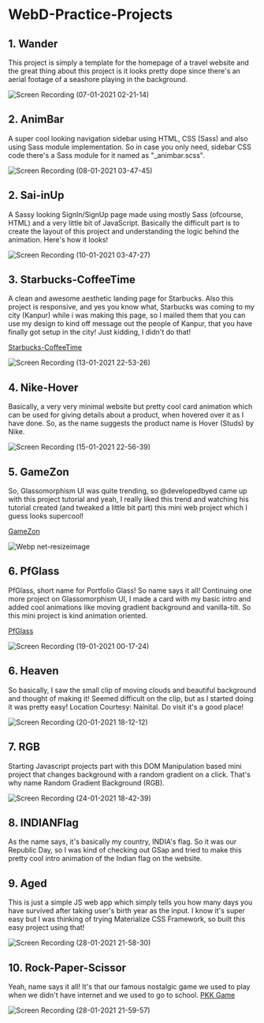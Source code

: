 # WebD-Practice-Projects

<h2>1. Wander</h2>
This project is simply a template for the homepage of a travel website and the great thing about this project is it looks pretty dope since there's an aerial footage of a seashore playing in the background.

![Screen Recording (07-01-2021 02-21-14)](https://user-images.githubusercontent.com/52995399/103818898-5fa31200-508f-11eb-847f-c69bf987934a.gif)

<h2>2. AnimBar</h2>
A super cool looking navigation sidebar using HTML, CSS (Sass) and also using Sass module implementation. So in case you only need, sidebar CSS code there's a Sass module for it named as "_animbar.scss".  

![Screen Recording (08-01-2021 03-47-45)](https://user-images.githubusercontent.com/52995399/103951670-25a43f80-5165-11eb-804e-59348f89d4a8.gif)

<h2>2. Sai-inUp</h2>
A Sassy looking SignIn/SignUp page made using mostly Sass (ofcourse, HTML) and a very little bit of JavaScript. Basically the difficult part is to create the layout of this project and understanding the logic behind the animation. Here's how it looks!

![Screen Recording (10-01-2021 03-47-27)](https://user-images.githubusercontent.com/52995399/104109717-bb230900-52f6-11eb-96cf-4d0e5cfb58d6.gif)

<h2>3. Starbucks-CoffeeTime</h2>
A clean and awesome aesthetic landing page for Starbucks. Also this project is responsive, and yes you know what, Starbucks was coming to my city (Kanpur) while i was making this page, so I mailed them that you can use my design to kind off message out the people of Kanpur, that you have finally got setup in the city! Just kidding, I didn't do that!

<a href="https://starbucks-knp.netlify.app">Starbucks-CoffeeTime</a>

![Screen Recording (13-01-2021 22-53-26)](https://user-images.githubusercontent.com/52995399/104487097-a98d7a00-55f2-11eb-9ffa-d561ce4bb8a2.gif)

<h2>4. Nike-Hover</h2>
Basically, a very very minimal website but pretty cool card animation which can be used for giving details about a product, when hovered over it as I have done. So, as the name suggests the product name is Hover (Studs) by Nike.

![Screen Recording (15-01-2021 22-56-39)](https://user-images.githubusercontent.com/52995399/104758995-3e27e180-5785-11eb-8a17-7d027ae6a303.gif)

<h2>5. GameZon</h2>
So, Glassomorphism UI was quite trending, so @developedbyed came up with this project tutorial and yeah, I really liked this trend and watching his tutorial created (and tweaked a little bit part) this mini web project which I guess looks supercool!

<a href="https://gamezon.netlify.app">GameZon</a>

![Webp net-resizeimage](https://user-images.githubusercontent.com/52995399/105741540-6c18dd00-5f60-11eb-8b8c-1a675898e2f3.png)

<h2>6. PfGlass</h2>
PfGlass, short name for Portfolio Glass! So name says it all! Continuing one more project on Glassomorphism UI, I made a card with my basic intro and added cool animations like moving gradient background and vanilla-tilt. So this mini project is kind animation oriented.

<a href="https://pfglass.netlify.app">PfGlass</a>

![Screen Recording (19-01-2021 00-17-24)](https://user-images.githubusercontent.com/52995399/104953478-7ed56400-59ec-11eb-9812-a473f337f861.gif)

<h2>6. Heaven</h2>
So basically, I saw the small clip of moving clouds and beautiful background and thought of making it! Seemed difficult on the clip, but as I started doing it was pretty easy!
Location Courtesy: Nainital. Do visit it's a good place!

![Screen Recording (20-01-2021 18-12-12)](https://user-images.githubusercontent.com/52995399/105177234-67ad8800-5b4c-11eb-87b3-bd8f8bb56752.gif)

<h2>7. RGB</h2>
Starting Javascript projects part with this DOM Manipulation based mini project that changes background with a random gradient on a click. That's why name Random Gradient Background (RGB).

![Screen Recording (24-01-2021 18-42-39)](https://user-images.githubusercontent.com/52995399/105631640-6b574c80-5e75-11eb-95ff-1a6bd95c5acd.gif)

<h2> 8. INDIANFlag</h2>
As the name says, it's basically my country, INDIA's flag. So it was our Republic Day, so I was kind of checking out GSap and tried to make this pretty cool intro animation of the Indian flag on the website. 

<h2> 9. Aged</h2>
This is just a simple JS web app which simply tells you how many days you have survived after taking user's birth year as the input. I know it's super easy but I was thinking of trying Materialize CSS Framework, so built this easy project using that!

![Screen Recording (28-01-2021 21-58-30)](https://user-images.githubusercontent.com/52995399/106168555-6a475780-61b4-11eb-8451-410583459a54.gif)

<h2> 10. Rock-Paper-Scissor</h2>
Yeah, name says it all! It's that our famous nostalgic game we used to play when we didn't have internet and we used to go to school.
<a href="pkkgame.netlify.app">PKK Game</a>

![Screen Recording (28-01-2021 21-59-57)](https://user-images.githubusercontent.com/52995399/106168562-6c111b00-61b4-11eb-8bcb-e72e0dec8f17.gif)


